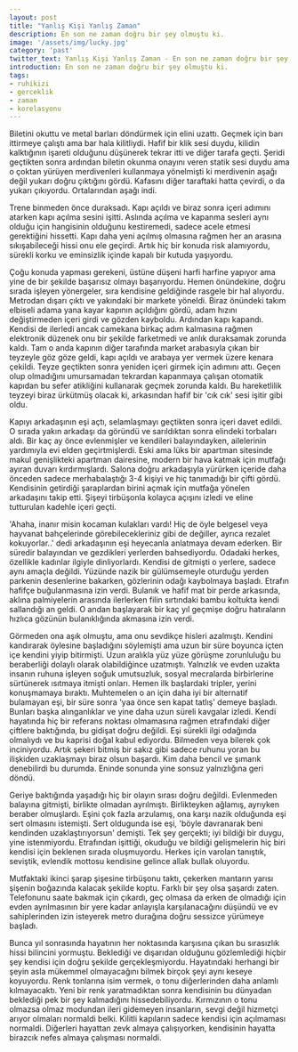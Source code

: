 ```yaml
---
layout: post
title: "Yanlış Kişi Yanlış Zaman"
description: En son ne zaman doğru bir şey olmuştu ki.
image: '/assets/img/lucky.jpg'
category: 'past'
twitter_text: Yanlış Kişi Yanlış Zaman - En son ne zaman doğru bir şey olmuştu ki
introduction: En son ne zaman doğru bir şey olmuştu ki.
tags:
- ruhikizi
- gerceklik
- zaman
- korelasyonu
---
```

Biletini okuttu ve metal barları döndürmek için elini uzattı. Geçmek için barı ittirmeye çalıştı ama bar hala kilitliydi. Hafif bir klik sesi duydu, kilidin kalktığının işareti olduğunu düşünerek tekrar itti ve diğer tarafa geçti. Şeridi geçtikten sonra ardından biletin okunma onayını veren statik sesi duydu ama o çoktan yürüyen merdivenleri kullanmaya yönelmişti ki merdivenin aşağı değil yukarı doğru çıktığını gördü. Kafasını diğer taraftaki hatta çevirdi, o da yukarı çıkıyordu. Ortalarından aşağı indi.

Trene binmeden önce duraksadı. Kapı açıldı ve biraz sonra içeri adımını atarken kapı açılma sesini işitti. Aslında açılma ve kapanma sesleri aynı olduğu için hangisinin olduğunu kestiremedi, sadece acele etmesi gerektiğini hissetti. Kapı daha yeni açılmış olmasına rağmen her an arasına sıkışabileceği hissi onu ele geçirdi. Artık hiç bir konuda risk alamıyordu, sürekli korku ve eminsizlik içinde kapalı bir kutuda yaşıyordu.

Çoğu konuda yapması gerekeni, üstüne düşeni harfi harfine yapıyor ama yine de bir şekilde başarısız olmayı başarıyordu. Hemen önündekine, doğru sırada işleyen yönergeler, sıra kendisine geldiğinde rasgele bir hal alıyordu. Metrodan dışarı çıktı ve yakındaki bir markete yöneldi. Biraz önündeki takım elbiseli adama yana kayar kapının açıldığını gördü, adam hızını değiştirmeden içeri girdi ve gözden kayboldu. Ardından kapı kapandı. Kendisi de ilerledi ancak camekana birkaç adım kalmasına rağmen elektronik düzenek onu bir şekilde farketmedi ve anlık duraksamak zorunda kaldı. Tam o anda kapının diğer tarafında market arabasıyla çıkan bir teyzeyle göz göze geldi, kapı açıldı ve arabaya yer vermek üzere kenara çekildi. Teyze geçtikten sonra yeniden içeri girmek için adımını attı. Geçen olup olmadığını umursamadan tekrardan kapanmaya çalışan otomatik kapıdan bu sefer atikliğini kullanarak geçmek zorunda kaldı. Bu hareketlilik teyzeyi biraz ürkütmüş olacak ki, arkasından hafif bir 'cık cık' sesi işitir gibi oldu.

Kapıyı arkadaşının eşi açtı, selamlaşmayı geçtikten sonra içeri davet edildi. O sırada yakın arkadaşı da göründü ve sarıldıktan sonra elindeki torbaları aldı. Bir kaç ay önce evlenmişler ve kendileri balayındayken, ailelerinin yardımıyla evi elden geçirtmişlerdi. Eski ama lüks bir apartman sitesinde makul genişlikteki apartman dairesine, modern bir hava katmak için mutfağı ayıran duvarı kırdırmışlardı. Salona doğru arkadaşıyla yürürken içeride daha önceden sadece merhabalaştığı 3-4 kişiyi ve hiç tanımadığı bir çifti gördü. Kendisinin getirdiği şaraplardan birini açmak için mutfağa yönelen arkadaşını takip etti. Şişeyi tirbüşonla kolayca açışını izledi ve eline tutturulan kadehle içeri geçti.

'Ahaha, inanır misin kocaman kulakları vardı! Hiç de öyle belgesel veya hayvanat bahçelerinde görebilecekleriniz gibi de değiller, ayrıca rezalet kokuyorlar..' dedi arkadaşının eşi heyecanla anlatmaya devam ederken. Bir süredir balayından ve gezdikleri yerlerden bahsediyordu. Odadaki herkes, özellikle kadınlar ilgiyle dinliyorlardı. Kendisi de gitmişti o yerlere, sadece aynı amaçla değildi. Yüzünde nazik bir gülümsemeyle oturduğu yerden parkenin desenlerine bakarken, gözlerinin odağı kaybolmaya başladı. Etrafın hafifçe buğulanmasına izin verdi. Bulanık ve hafif mat bir perde arkasında, aklına palmiyelerin arasında ilerlerken filin sırtındaki bambu koltukta kendi sallandığı an geldi. O andan başlayarak bir kaç yıl geçmişe doğru hatıraların hızlıca gözünün bulanıklığında akmasına izin verdi.

Görmeden ona aşık olmuştu, ama onu sevdikçe hisleri azalmıştı. Kendini kandırarak öylesine başladığını söylemişti ama uzun bir süre boyunca içten içe kendini yiyip bitirmişti. Uzun aralıkla yüz yüze görüşme zorunluluğu bu beraberliği dolaylı olarak olabildiğince uzatmıştı. Yalnızlık ve evden uzakta insanın ruhuna işleyen soğuk umutsuzluk, sosyal mecralarda birbirlerine sürtünerek ısıtmaya itmişti onları. Hemen ilk başlardaki tripler, yerini konuşmamaya bıraktı. Muhtemelen o an için daha iyi bir alternatif bulamayan eşi, bir süre sonra 'yaa önce sen kapat tatlış' demeye başladı. Bunları başka alınganlıklar ve yine daha uzun süreli kavgalar izledi. Kendi hayatında hiç bir referans noktası olmamasına rağmen etrafındaki diğer çiftlere baktığında, bu gidişat doğru değildi. Eşi sürekli ilgi odağında olmalıydı ve bu kaprisi doğal kabul ediyordu. Bilmeden veya bilerek çok inciniyordu. Artık şekeri bitmiş bir sakız gibi sadece ruhunu yoran bu ilişkiden uzaklaşmayı biraz olsun başardı. Kim daha bencil ve şımarık denebilirdi bu durumda. Eninde sonunda yine sonsuz yalnızlığına geri döndü.

Geriye baktığında yaşadığı hiç bir olayın sırası doğru değildi. Evlenmeden balayına gitmişti, birlikte olmadan ayrılmıştı. Birlikteyken ağlamış, ayrıyken beraber olmuşlardı. Eşini çok fazla arzulamış, ona karşı nazik olduğunda eşi sert olmasını istemişti. Sert oldugunda ise eşi, 'böyle davranarak beni kendinden uzaklaştırıyorsun' demişti. Tek şey gerçekti; iyi bildiği bir duygu, yine istenmiyordu. Etrafından işittiği, okuduğu ve bildiği gelişmelerin hiç biri kendisi için beklenen sırada oluşmuyordu. Herkes için varolan tanıştık, seviştik, evlendik mottosu kendisine gelince allak bullak oluyordu.

Mutfaktaki ikinci şarap şişesine tirbüşonu taktı, çekerken mantarın yarısı şişenin boğazında kalacak şekilde koptu. Farklı bir şey olsa şaşardı zaten. Telefonunu saate bakmak için çıkardı, geç olmasa da erken de olmadığı için evden ayrılmasının bir yere kadar anlayışla karşılanacağını düşündü ve ev sahiplerinden izin isteyerek metro durağına doğru sessizce yürümeye başladı.

Bunca yıl sonrasında hayatının her noktasında karşısına çıkan bu sırasızlık hissi bilincini yormuştu. Beklediği ve dışarıdan olduğunu gözlemlediği hiçbir şey kendisi için doğru şekilde gerçekleşmiyordu. Hayatındaki herhangi bir şeyin asla mükemmel olmayacağını bilmek birçok şeyi aynı keseye koyuyordu. Renk tonlarına isim vermek, o tonu diğerlerinden daha anlamlı kılmayacaktı. Yeni bir renk yaratmadıktan sonra kendisinin bu dünyadan beklediği pek bir şey kalmadığını hissedebiliyordu. Kırmızının o tonu olmazsa olmaz modundan ileri gidemeyen insanların, sevgi değil hizmetçi arıyor olmaları normaldi belki. Kilitli kapıların sadece kendisi için açılmaması normaldi. Diğerleri hayattan zevk almaya çalışıyorken, kendisinin hayatta birazcık nefes almaya çalışması normaldi.

